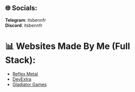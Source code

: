 ## 🌐 Socials:
**Telegram**: itsbennfr<br/>
**Discord**: itsbennfr<br/>

# 📊 Websites Made By Me (Full Stack):
- [Reflex Metal](https://reflexmetal.com)
- [DevExtra](https://devextra.dev)
- [Gladiator Games](https://gladiatorgames.xyz)

